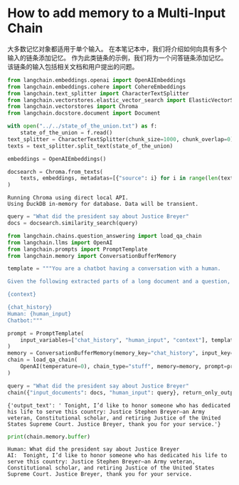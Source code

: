 # How to add memory to a Multi-Input Chain

大多数记忆对象都适用于单个输入。 在本笔记本中，我们将介绍如何向具有多个输入的链条添加记忆。 作为此类链条的示例，我们将为一个问答链条添加记忆。 该链条的输入包括相关文档和用户提出的问题。

```python
from langchain.embeddings.openai import OpenAIEmbeddings
from langchain.embeddings.cohere import CohereEmbeddings
from langchain.text_splitter import CharacterTextSplitter
from langchain.vectorstores.elastic_vector_search import ElasticVectorSearch
from langchain.vectorstores import Chroma
from langchain.docstore.document import Document
```


```python
with open("../../state_of_the_union.txt") as f:
    state_of_the_union = f.read()
text_splitter = CharacterTextSplitter(chunk_size=1000, chunk_overlap=0)
texts = text_splitter.split_text(state_of_the_union)

embeddings = OpenAIEmbeddings()
```


```python
docsearch = Chroma.from_texts(
    texts, embeddings, metadatas=[{"source": i} for i in range(len(texts))]
)
```

    Running Chroma using direct local API.
    Using DuckDB in-memory for database. Data will be transient.
    


```python
query = "What did the president say about Justice Breyer"
docs = docsearch.similarity_search(query)
```


```python
from langchain.chains.question_answering import load_qa_chain
from langchain.llms import OpenAI
from langchain.prompts import PromptTemplate
from langchain.memory import ConversationBufferMemory
```


```python
template = """You are a chatbot having a conversation with a human.

Given the following extracted parts of a long document and a question, create a final answer.

{context}

{chat_history}
Human: {human_input}
Chatbot:"""

prompt = PromptTemplate(
    input_variables=["chat_history", "human_input", "context"], template=template
)
memory = ConversationBufferMemory(memory_key="chat_history", input_key="human_input")
chain = load_qa_chain(
    OpenAI(temperature=0), chain_type="stuff", memory=memory, prompt=prompt
)
```


```python
query = "What did the president say about Justice Breyer"
chain({"input_documents": docs, "human_input": query}, return_only_outputs=True)
```




    {'output_text': ' Tonight, I’d like to honor someone who has dedicated his life to serve this country: Justice Stephen Breyer—an Army veteran, Constitutional scholar, and retiring Justice of the United States Supreme Court. Justice Breyer, thank you for your service.'}




```python
print(chain.memory.buffer)
```

    
    Human: What did the president say about Justice Breyer
    AI:  Tonight, I’d like to honor someone who has dedicated his life to serve this country: Justice Stephen Breyer—an Army veteran, Constitutional scholar, and retiring Justice of the United States Supreme Court. Justice Breyer, thank you for your service.
    


```python

```
